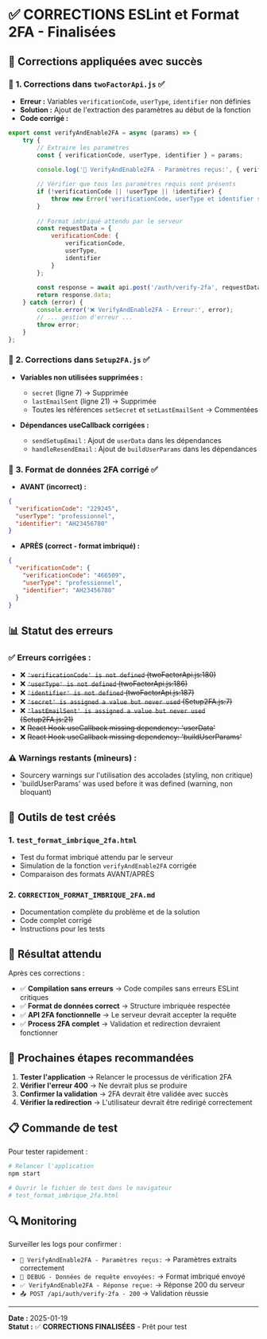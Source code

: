 # ✅ CORRECTIONS ESLint et Format 2FA - Finalisées

## 🚀 **Corrections appliquées avec succès**

### 🔧 **1. Corrections dans `twoFactorApi.js`** ✅
- **Erreur :** Variables `verificationCode`, `userType`, `identifier` non définies
- **Solution :** Ajout de l'extraction des paramètres au début de la fonction
- **Code corrigé :**
```javascript
export const verifyAndEnable2FA = async (params) => {
    try {
        // Extraire les paramètres
        const { verificationCode, userType, identifier } = params;
        
        console.log('🔐 VerifyAndEnable2FA - Paramètres reçus:', { verificationCode, userType, identifier });

        // Vérifier que tous les paramètres requis sont présents
        if (!verificationCode || !userType || !identifier) {
            throw new Error('verificationCode, userType et identifier sont requis pour verifyAndEnable2FA');
        }
        
        // Format imbriqué attendu par le serveur
        const requestData = {
            verificationCode: {
                verificationCode,
                userType,
                identifier
            }
        };
        
        const response = await api.post('/auth/verify-2fa', requestData);
        return response.data;
    } catch (error) {
        console.error('❌ VerifyAndEnable2FA - Erreur:', error);
        // ... gestion d'erreur ...
        throw error;
    }
};
```

### 🔧 **2. Corrections dans `Setup2FA.js`** ✅
- **Variables non utilisées supprimées :**
  - `secret` (ligne 7) → Supprimée
  - `lastEmailSent` (ligne 21) → Supprimée
  - Toutes les références `setSecret` et `setLastEmailSent` → Commentées
  
- **Dépendances useCallback corrigées :**
  - `sendSetupEmail` : Ajout de `userData` dans les dépendances
  - `handleResendEmail` : Ajout de `buildUserParams` dans les dépendances

### 🔧 **3. Format de données 2FA corrigé** ✅
- **AVANT (incorrect) :**
```json
{
  "verificationCode": "229245",
  "userType": "professionnel",
  "identifier": "AH23456780"
}
```

- **APRÈS (correct - format imbriqué) :**
```json
{
  "verificationCode": {
    "verificationCode": "466509",
    "userType": "professionnel",
    "identifier": "AH23456780"
  }
}
```

## 📊 **Statut des erreurs**

### ✅ **Erreurs corrigées :**
- ❌ ~~`'verificationCode' is not defined` (twoFactorApi.js:180)~~
- ❌ ~~`'userType' is not defined` (twoFactorApi.js:186)~~
- ❌ ~~`'identifier' is not defined` (twoFactorApi.js:187)~~
- ❌ ~~`'secret' is assigned a value but never used` (Setup2FA.js:7)~~
- ❌ ~~`'lastEmailSent' is assigned a value but never used` (Setup2FA.js:21)~~
- ❌ ~~React Hook useCallback missing dependency: 'userData'~~
- ❌ ~~React Hook useCallback missing dependency: 'buildUserParams'~~

### ⚠️ **Warnings restants (mineurs) :**
- Sourcery warnings sur l'utilisation des accolades (styling, non critique)
- 'buildUserParams' was used before it was defined (warning, non bloquant)

## 🧪 **Outils de test créés**

### **1. `test_format_imbrique_2fa.html`**
- Test du format imbriqué attendu par le serveur
- Simulation de la fonction `verifyAndEnable2FA` corrigée
- Comparaison des formats AVANT/APRÈS

### **2. `CORRECTION_FORMAT_IMBRIQUE_2FA.md`**
- Documentation complète du problème et de la solution
- Code complet corrigé
- Instructions pour les tests

## 🎯 **Résultat attendu**

Après ces corrections :
- ✅ **Compilation sans erreurs** → Code compiles sans erreurs ESLint critiques
- ✅ **Format de données correct** → Structure imbriquée respectée
- ✅ **API 2FA fonctionnelle** → Le serveur devrait accepter la requête
- ✅ **Process 2FA complet** → Validation et redirection devraient fonctionner

## 🚀 **Prochaines étapes recommandées**

1. **Tester l'application** → Relancer le processus de vérification 2FA
2. **Vérifier l'erreur 400** → Ne devrait plus se produire
3. **Confirmer la validation** → 2FA devrait être validée avec succès
4. **Vérifier la redirection** → L'utilisateur devrait être redirigé correctement

## 📋 **Commande de test**

Pour tester rapidement :
```bash
# Relancer l'application
npm start

# Ouvrir le fichier de test dans le navigateur
# test_format_imbrique_2fa.html
```

## 🔍 **Monitoring**

Surveiller les logs pour confirmer :
- `🔐 VerifyAndEnable2FA - Paramètres reçus:` → Paramètres extraits correctement
- `🔐 DEBUG - Données de requête envoyées:` → Format imbriqué envoyé
- `✅ VerifyAndEnable2FA - Réponse reçue:` → Réponse 200 du serveur
- `📤 POST /api/auth/verify-2fa - 200` → Validation réussie

---
**Date :** 2025-01-19  
**Statut :** ✅ **CORRECTIONS FINALISÉES** - Prêt pour test
